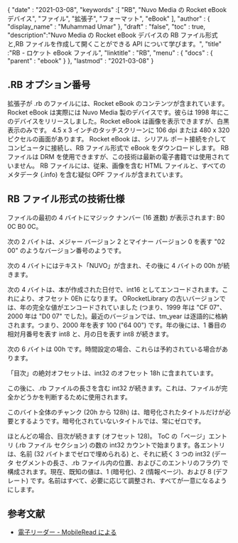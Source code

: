{
  "date" : "2021-03-08",
  "keywords" :[ "RB", "Nuvo Media の Rocket eBook デバイス", "ファイル", "拡張子", "フォーマット", "eBook" ],
  "author" : {
    "display_name" : "Muhammad Umar"
},
  "draft" : "false",
  "toc" : true,
  "description":"Nuvo Media の Rocket eBook デバイスの RB ファイル形式と,RB ファイルを作成して開くことができる API について学びます。",
  "title" :"RB - ロケット eBook ファイル",
  "linktitle" : "RB",
  "menu" : {
    "docs" : {
      "parent" : "ebook"
}
},
  "lastmod" : "2021-03-08"
}

## .RB オプション番号

拡張子が .rb のファイルには、Rocket eBook のコンテンツが含まれています。 Rocket eBook は実際には Nuvo Media 製のデバイスです。彼らは 1998 年にこのデバイスをリリースしました。Rocket eBook は画像を表示できますが、白黒表示のみです。 4.5 x 3 インチのタッチスクリーンに 106 dpi または 480 x 320 ピクセルの画面があります。 Rocket eBook は、シリアル ポート接続を介してコンピュータに接続し、RB ファイル形式で eBook をダウンロードします。 RB ファイルは DRM を使用できますが、この技術は最新の電子書籍では使用されていません。 RB ファイルには、従来、画像を含む HTML ファイルと、すべてのメタデータ (.info) を含む疑似 OPF ファイルが含まれています。

## RB ファイル形式の技術仕様 ##

ファイルの最初の 4 バイトにマジック ナンバー (16 進数) が表示されます: B0 0C B0 0C。

次の 2 バイトは、メジャー バージョン 2 とマイナー バージョン 0 を表す "02 00" のようなバージョン番号のようです。

次の 4 バイトにはテキスト「NUVO」が含まれ、その後に 4 バイトの 00h が続きます。

次の 4 バイトは、本が作成された日付で、int16 としてエンコードされます。これにより、オフセット 0Eh になります。 ORocketLibrary の古いバージョンでは、年の完全な値がエンコードされていました (つまり、1999 年は "CF 07"、2000 年は "D0 07" でした)。最近のバージョンでは、tm_year は逐語的に格納されます。つまり、2000 年を表す 100 ("64 00") です。年の後には、1 番目の相対月番号を表す int8 と、月の日を表す int8 が続きます。

次の 6 バイトは 00h です。時間設定の場合、これらは予約されている場合があります。

「目次」の絶対オフセットは、int32 のオフセット 18h に含まれています。

この後に、.rb ファイルの長さを含む int32 が続きます。これは、ファイルが完全かどうかを判断するために使用されます。

このバイト全体のチャンク (20h から 128h) は、暗号化されたタイトルだけが必要とするようです。暗号化されていないタイトルでは、常にゼロです。

ほとんどの場合、目次が続きます (オフセット 128)。 ToC の「ページ」エントリ (.rb ファイル セクション) の数の int32 カウントで始まります。各エントリは、名前 (32 バイトまでゼロで埋められる) と、それに続く 3 つの int32 (データ セグメントの長さ、.rb ファイル内の位置、およびこのエントリのフラグ) で構成されます。現在、既知の値は、1 (暗号化)、2 (情報ページ)、および 8 (デフレート) です。名前はすべて、必要に応じて調整され、すべてが一意になるようにします。

## 参考文献

* [電子リーダー - MobileRead による](https://en.wikipedia.org/wiki/E-reader)

